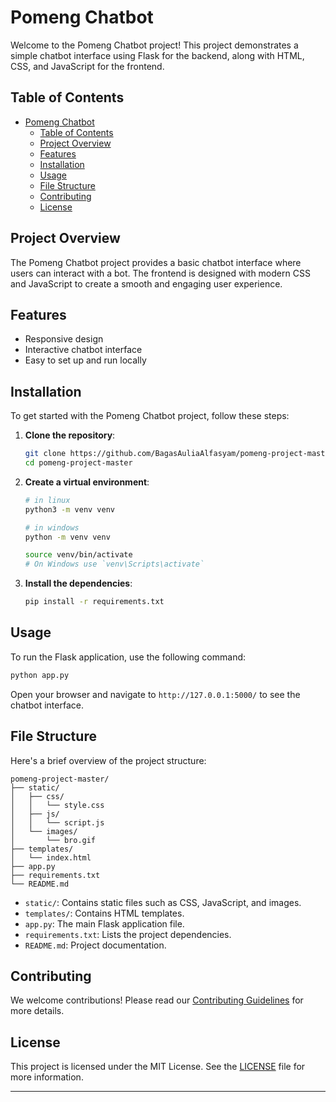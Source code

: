 # Pomeng Chatbot

Welcome to the Pomeng Chatbot project! This project demonstrates a simple chatbot interface using Flask for the backend, along with HTML, CSS, and JavaScript for the frontend.

## Table of Contents

- [Pomeng Chatbot](#pomeng-chatbot)
  - [Table of Contents](#table-of-contents)
  - [Project Overview](#project-overview)
  - [Features](#features)
  - [Installation](#installation)
  - [Usage](#usage)
  - [File Structure](#file-structure)
  - [Contributing](#contributing)
  - [License](#license)

## Project Overview

The Pomeng Chatbot project provides a basic chatbot interface where users can interact with a bot. The frontend is designed with modern CSS and JavaScript to create a smooth and engaging user experience.

## Features

- Responsive design
- Interactive chatbot interface
- Easy to set up and run locally

## Installation

To get started with the Pomeng Chatbot project, follow these steps:

1. **Clone the repository**:

    ```sh
    git clone https://github.com/BagasAuliaAlfasyam/pomeng-project-master.git
    cd pomeng-project-master
    ```

2. **Create a virtual environment**:

    ```sh
    # in linux
    python3 -m venv venv

    # in windows
    python -m venv venv

    source venv/bin/activate  
    # On Windows use `venv\Scripts\activate`
    ```

3. **Install the dependencies**:

    ```sh
    pip install -r requirements.txt
    ```

## Usage

To run the Flask application, use the following command:

```sh
python app.py
```

Open your browser and navigate to `http://127.0.0.1:5000/` to see the chatbot interface.

## File Structure

Here's a brief overview of the project structure:

```
pomeng-project-master/
├── static/
│   ├── css/
│   │   └── style.css
│   ├── js/
│   │   └── script.js
│   └── images/
│       └── bro.gif
├── templates/
│   └── index.html
├── app.py
├── requirements.txt
└── README.md
```

- `static/`: Contains static files such as CSS, JavaScript, and images.
- `templates/`: Contains HTML templates.
- `app.py`: The main Flask application file.
- `requirements.txt`: Lists the project dependencies.
- `README.md`: Project documentation.

## Contributing

We welcome contributions! Please read our [Contributing Guidelines](CONTRIBUTING.md) for more details.

## License

This project is licensed under the MIT License. See the [LICENSE](LICENSE) file for more information.

---
